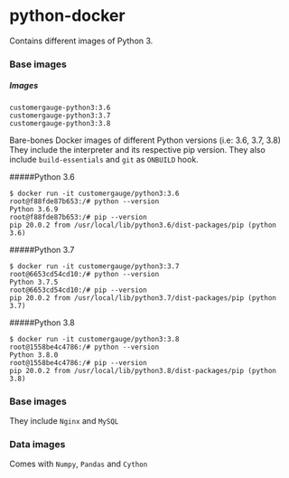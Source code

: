 # python-docker

Contains different images of Python 3.

### Base images

##### Images
```
customergauge-python3:3.6
customergauge-python3:3.7
customergauge-python3:3.8
```

Bare-bones Docker images of different Python versions (i.e: 3.6, 3.7, 3.8)
They include the interpreter and its respective pip version.
They also include `build-essentials` and `git` as `ONBUILD` hook.

#####Python 3.6
```
$ docker run -it customergauge/python3:3.6
root@f88fde87b653:/# python --version
Python 3.6.9
root@f88fde87b653:/# pip --version
pip 20.0.2 from /usr/local/lib/python3.6/dist-packages/pip (python 3.6)
```
#####Python 3.7
```
$ docker run -it customergauge/python3:3.7
root@6653cd54cd10:/# python --version
Python 3.7.5
root@6653cd54cd10:/# pip --version
pip 20.0.2 from /usr/local/lib/python3.7/dist-packages/pip (python 3.7)
```
#####Python 3.8
```
$ docker run -it customergauge/python3:3.8
root@1558be4c4786:/# python --version
Python 3.8.0
root@1558be4c4786:/# pip --version
pip 20.0.2 from /usr/local/lib/python3.8/dist-packages/pip (python 3.8)
```

### Base images
They include `Nginx` and `MySQL`

### Data images
Comes with `Numpy`, `Pandas` and `Cython`
 